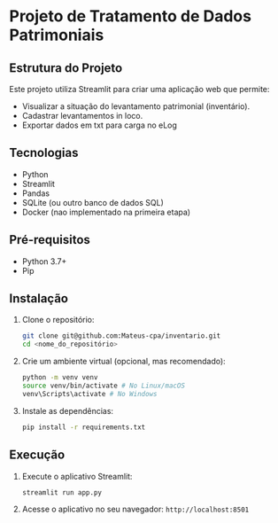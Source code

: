 # Projeto de Tratamento de Dados Patrimoniais

## Estrutura do Projeto

Este projeto utiliza Streamlit para criar uma aplicação web que permite:

* Visualizar a situação do levantamento patrimonial (inventário).
* Cadastrar levantamentos in loco.
* Exportar dados em txt para carga no eLog

## Tecnologias

* Python
* Streamlit
* Pandas
* SQLite (ou outro banco de dados SQL)
* Docker (nao implementado na primeira etapa)

## Pré-requisitos

* Python 3.7+
* Pip

## Instalação

1.  Clone o repositório:

    ```bash
    git clone git@github.com:Mateus-cpa/inventario.git
    cd <nome_do_repositório>
    ```

2.  Crie um ambiente virtual (opcional, mas recomendado):

    ```bash
    python -m venv venv
    source venv/bin/activate # No Linux/macOS
    venv\Scripts\activate # No Windows
    ```

3.  Instale as dependências:

    ```bash
    pip install -r requirements.txt
    ```

## Execução

1.  Execute o aplicativo Streamlit:

    ```bash
    streamlit run app.py
    ```

2.  Acesse o aplicativo no seu navegador: `http://localhost:8501`

